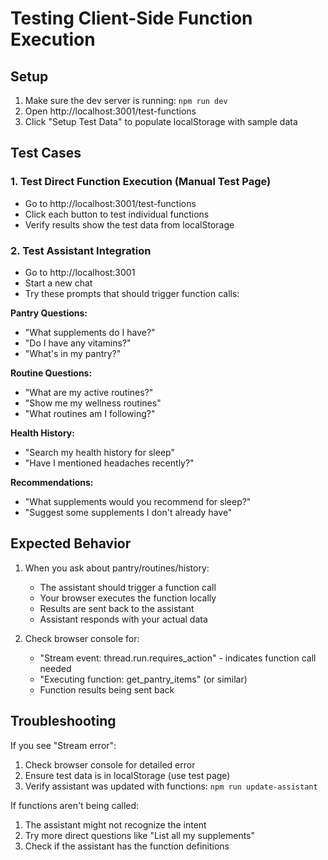 # Testing Client-Side Function Execution

## Setup
1. Make sure the dev server is running: `npm run dev`
2. Open http://localhost:3001/test-functions
3. Click "Setup Test Data" to populate localStorage with sample data

## Test Cases

### 1. Test Direct Function Execution (Manual Test Page)
- Go to http://localhost:3001/test-functions
- Click each button to test individual functions
- Verify results show the test data from localStorage

### 2. Test Assistant Integration
- Go to http://localhost:3001
- Start a new chat
- Try these prompts that should trigger function calls:

**Pantry Questions:**
- "What supplements do I have?"
- "Do I have any vitamins?"
- "What's in my pantry?"

**Routine Questions:**
- "What are my active routines?"
- "Show me my wellness routines"
- "What routines am I following?"

**Health History:**
- "Search my health history for sleep"
- "Have I mentioned headaches recently?"

**Recommendations:**
- "What supplements would you recommend for sleep?"
- "Suggest some supplements I don't already have"

## Expected Behavior

1. When you ask about pantry/routines/history:
   - The assistant should trigger a function call
   - Your browser executes the function locally
   - Results are sent back to the assistant
   - Assistant responds with your actual data

2. Check browser console for:
   - "Stream event: thread.run.requires_action" - indicates function call needed
   - "Executing function: get_pantry_items" (or similar)
   - Function results being sent back

## Troubleshooting

If you see "Stream error":
1. Check browser console for detailed error
2. Ensure test data is in localStorage (use test page)
3. Verify assistant was updated with functions: `npm run update-assistant`

If functions aren't being called:
1. The assistant might not recognize the intent
2. Try more direct questions like "List all my supplements"
3. Check if the assistant has the function definitions
